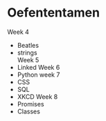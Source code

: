 # Oefententamen
Week 4
+ Beatles
+ strings  
Week 5
+ Linked
Week 6  
+ Python
week 7  
+ CSS
+ SQL
+ XKCD
Week 8  
+ Promises
+ Classes
